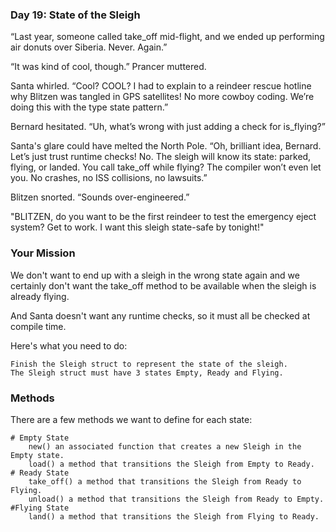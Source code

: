 ### Day 19: State of the Sleigh

“Last year, someone called take_off mid-flight, and we ended up performing air donuts over Siberia. Never. Again.”

“It was kind of cool, though.” Prancer muttered.

Santa whirled. “Cool? COOL? I had to explain to a reindeer rescue hotline why Blitzen was tangled in GPS satellites! No more cowboy coding. We’re doing this with the type state pattern.”

Bernard hesitated. “Uh, what’s wrong with just adding a check for is_flying?”

Santa's glare could have melted the North Pole. “Oh, brilliant idea, Bernard. Let’s just trust runtime checks! No. The sleigh will know its state: parked, flying, or landed. You call take_off while flying? The compiler won’t even let you. No crashes, no ISS collisions, no lawsuits.”

Blitzen snorted. “Sounds over-engineered.”

"BLITZEN, do you want to be the first reindeer to test the emergency eject system? Get to work. I want this sleigh state-safe by tonight!"

### Your Mission

We don't want to end up with a sleigh in the wrong state again and we certainly don't want the take_off method to be available when the sleigh is already flying.

And Santa doesn't want any runtime checks, so it must all be checked at compile time.

Here's what you need to do:

    Finish the Sleigh struct to represent the state of the sleigh.
    The Sleigh struct must have 3 states Empty, Ready and Flying.

### Methods

There are a few methods we want to define for each state:

    # Empty State
        new() an associated function that creates a new Sleigh in the Empty state.
        load() a method that transitions the Sleigh from Empty to Ready.
    # Ready State
        take_off() a method that transitions the Sleigh from Ready to Flying.
        unload() a method that transitions the Sleigh from Ready to Empty.
    #Flying State
        land() a method that transitions the Sleigh from Flying to Ready.
